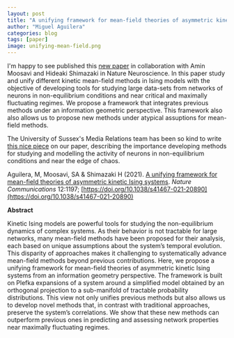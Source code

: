 ```yaml
---
layout: post
title: "A unifying framework for mean-field theories of asymmetric kinetic Ising systems"
author: "Miguel Aguilera"
categories: blog
tags: [paper]
image: unifying-mean-field.png
---
```


I'm happy to see published this [new paper](https://www.nature.com/articles/s41467-021-20890-5) in collaboration with Amin Moosavi and Hideaki Shimazaki in Nature Neuroscience. In this paper study and unify different kinetic mean-field methods in Ising models with the objective of developing tools for studying large data-sets from networks of neurons in non-equilibrium conditions and near critical and maximally fluctuating regimes. We propose a framework that integrates previous methods under an information geometric perspective. This framework also also allows us to propose new methods under atypical assuptions for mean-field methods.

The University of Sussex's Media Relations team has been so kind to write [this nice piece](https://www.eurekalert.org/pub_releases/2021-02/uos-mso021621.php) on our paper, describing the importance developing methods for studying and modelling the activity of neurons in non-equilibrium conditions and near the edge of chaos.

Aguilera, M, Moosavi, SA & Shimazaki H (2021). [A unifying framework for mean-field theories of asymmetric kinetic Ising systems](https://www.nature.com/articles/s41467-021-20890-5). _Nature Communications_ 12:1197; [https://doi.org/10.1038/s41467-021-20890](https://doi.org/10.1038/s41467-021-20890)

**Abstract**

Kinetic Ising models are powerful tools for studying the non-equilibrium dynamics of complex systems. As their behavior is not tractable for large networks, many mean-field methods have been proposed for their analysis, each based on unique assumptions about the system’s temporal evolution. This disparity of approaches makes it challenging to systematically advance mean-field methods beyond previous contributions. Here, we propose a unifying framework for mean-field theories of asymmetric kinetic Ising systems from an information geometry perspective. The framework is built on Plefka expansions of a system around a simplified model obtained by an orthogonal projection to a sub-manifold of tractable probability distributions. This view not only unifies previous methods but also allows us to develop novel methods that, in contrast with traditional approaches, preserve the system’s correlations. We show that these new methods can outperform previous ones in predicting and assessing network properties near maximally fluctuating regimes.
